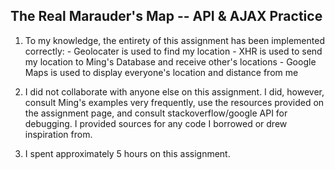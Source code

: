 ## The Real Marauder's Map -- API & AJAX Practice ##

1. To my knowledge, the entirety of this assignment has been implemented correctly:
		- Geolocater is used to find my location
		- XHR is used to send my location to Ming's Database and receive other's locations
		- Google Maps is used to display everyone's location and distance from me

2. I did not collaborate with anyone else on this assignment. I did, however, consult
   Ming's examples very frequently, use the resources provided on the assignment page,
   and consult stackoverflow/google API for debugging. I provided sources for any
   code I borrowed or drew inspiration from.

3. I spent approximately 5 hours on this assignment.